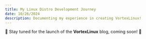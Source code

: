 ```yaml
---
title: My Linux Distro Development Journey
date: 10/26/2024
description: Documenting my experience in creating VortexLinux!
---
```

 
🌟 Stay tuned for the launch of the **VortexLinux** blog, coming soon! 🚀


